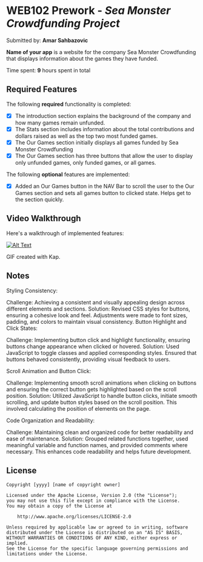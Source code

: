 # WEB102 Prework - *Sea Monster Crowdfunding Project*

Submitted by: **Amar Sahbazovic**

**Name of your app** is a website for the company Sea Monster Crowdfunding that displays information about the games they have funded.

Time spent: **9** hours spent in total

## Required Features

The following **required** functionality is completed:

* [x] The introduction section explains the background of the company and how many games remain unfunded.
* [x] The Stats section includes information about the total contributions and dollars raised as well as the top two most funded games.
* [x] The Our Games section initially displays all games funded by Sea Monster Crowdfunding
* [x] The Our Games section has three buttons that allow the user to display only unfunded games, only funded games, or all games.

The following **optional** features are implemented:

* [x] Added an Our Games button in the NAV Bar to scroll the user to the Our Games section and sets all games button to clicked state. Helps get to the section quickly.

## Video Walkthrough

Here's a walkthrough of implemented features:

[![Alt Text](http://i.imgur.com/4LmP7Nzh.gif)](https://imgur.com/gallery/pr3YdWA)
<!-- <img src='http://i.imgur.com/4LmP7Nzh.gif' title='Video Walkthrough' width='' alt='Video Walkthrough' />

<!-- Replace this with whatever GIF tool you used! -->
GIF created with Kap.  
<!-- Recommended tools:
[Kap](https://getkap.co/) for macOS
[ScreenToGif](https://www.screentogif.com/) for Windows
[peek](https://github.com/phw/peek) for Linux. -->

## Notes

Styling Consistency:

Challenge: Achieving a consistent and visually appealing design across different elements and sections.
Solution: Revised CSS styles for buttons, ensuring a cohesive look and feel. Adjustments were made to font sizes, padding, and colors to maintain visual consistency.
Button Highlight and Click States:

Challenge: Implementing button click and highlight functionality, ensuring buttons change appearance when clicked or hovered.
Solution: Used JavaScript to toggle classes and applied corresponding styles. Ensured that buttons behaved consistently, providing visual feedback to users.

Scroll Animation and Button Click:

Challenge: Implementing smooth scroll animations when clicking on buttons and ensuring the correct button gets highlighted based on the scroll position.
Solution: Utilized JavaScript to handle button clicks, initiate smooth scrolling, and update button styles based on the scroll position. This involved calculating the position of elements on the page.

Code Organization and Readability:

Challenge: Maintaining clean and organized code for better readability and ease of maintenance.
Solution: Grouped related functions together, used meaningful variable and function names, and provided comments where necessary. This enhances code readability and helps future development.

## License

    Copyright [yyyy] [name of copyright owner]

    Licensed under the Apache License, Version 2.0 (the "License");
    you may not use this file except in compliance with the License.
    You may obtain a copy of the License at

        http://www.apache.org/licenses/LICENSE-2.0

    Unless required by applicable law or agreed to in writing, software
    distributed under the License is distributed on an "AS IS" BASIS,
    WITHOUT WARRANTIES OR CONDITIONS OF ANY KIND, either express or implied.
    See the License for the specific language governing permissions and
    limitations under the License.
